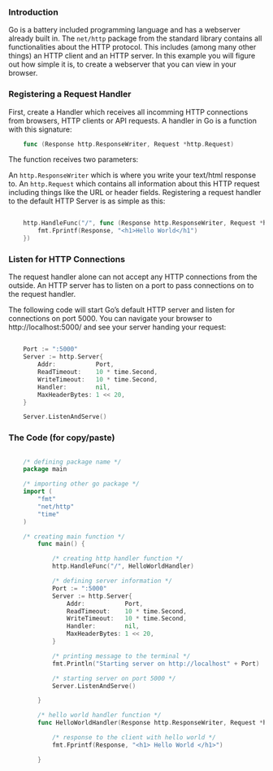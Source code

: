 ### Introduction
Go is a battery included programming language and has a webserver already built in. The `net/http` package from the standard library contains all functionalities about the HTTP protocol. This includes (among many other things) an HTTP client and an HTTP server. In this example you will figure out how simple it is, to create a webserver that you can view in your browser.

### Registering a Request Handler
First, create a Handler which receives all incomming HTTP connections from browsers, HTTP clients or API requests. A handler in Go is a function with this signature:

```Go
    func (Response http.ResponseWriter, Request *http.Request)
```

The function receives two parameters:

An `http.ResponseWriter` which is where you write your text/html response to.
An `http.Request` which contains all information about this HTTP request including things like the URL or header fields.
Registering a request handler to the default HTTP Server is as simple as this:

```Go

    http.HandleFunc("/", func (Response http.ResponseWriter, Request *http.Request) {
        fmt.Fprintf(Response, "<h1>Hello World</h1")
    })

```

### Listen for HTTP Connections
The request handler alone can not accept any HTTP connections from the outside. An HTTP server has to listen on a port to pass connections on to the request handler.

The following code will start Go’s default HTTP server and listen for connections on port 5000. You can navigate your browser to http://localhost:5000/ and see your server handing your request:

```Go

    Port := ":5000"
	Server := http.Server{
		Addr:           Port,
		ReadTimeout:    10 * time.Second,
		WriteTimeout:   10 * time.Second,
		Handler:        nil,
		MaxHeaderBytes: 1 << 20,
	}

	Server.ListenAndServe()

```

### The Code (for copy/paste)

```Go

    /* defining package name */
    package main

    /* importing other go package */
    import (
        "fmt"
        "net/http"
        "time"
    )

    /* creating main function */
        func main() {

            /* creating http handler function */
            http.HandleFunc("/", HelloWorldHandler)

            /* defining server information */
            Port := ":5000"
            Server := http.Server{
                Addr:           Port,
                ReadTimeout:    10 * time.Second,
                WriteTimeout:   10 * time.Second,
                Handler:        nil,
                MaxHeaderBytes: 1 << 20,
            }

            /* printing message to the terminal */
            fmt.Println("Starting server on http://localhost" + Port)

            /* starting server on port 5000 */
            Server.ListenAndServe()

        }

        /* hello world handler function */
        func HelloWorldHandler(Response http.ResponseWriter, Request *http.Request) {

            /* response to the client with hello world */
            fmt.Fprintf(Response, "<h1> Hello World </h1>")

        }

```